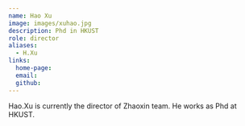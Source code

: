 ```yaml
---
name: Hao Xu
image: images/xuhao.jpg
description: Phd in HKUST
role: director
aliases:
  - H.Xu
links:
  home-page: 
  email: 
  github: 
---
```


Hao.Xu is currently the director of Zhaoxin team.
He works as Phd at HKUST.
